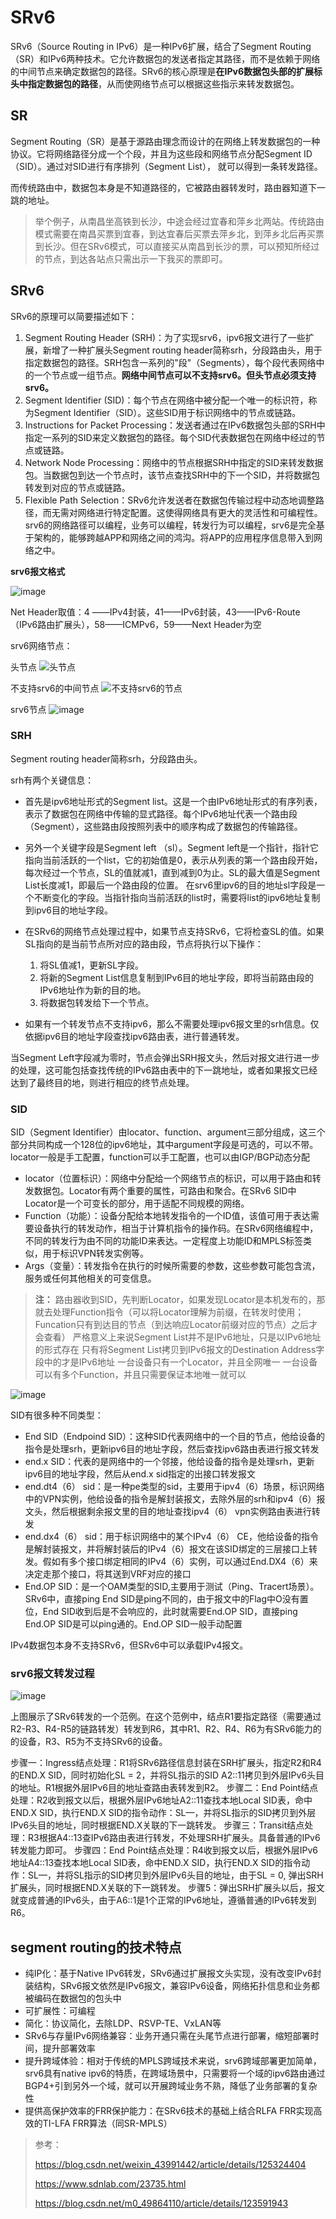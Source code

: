 # SRv6
SRv6（Source Routing in IPv6）是一种IPv6扩展，结合了Segment Routing（SR）和IPv6两种技术。它允许数据包的发送者指定其路径，而不是依赖于网络的中间节点来确定数据包的路径。SRv6的核心原理是**在IPv6数据包头部的扩展标头中指定数据包的路径**，从而使网络节点可以根据这些指示来转发数据包。

## SR
Segment Routing（SR）是基于源路由理念而设计的在网络上转发数据包的一种协议。它将网络路径分成一个个段，并且为这些段和网络节点分配Segment ID（SID）。通过对SID进行有序排列（Segment List）， 就可以得到一条转发路径。

而传统路由中，数据包本身是不知道路径的，它被路由器转发时，路由器知道下一跳的地址。

> 举个例子，从南昌坐高铁到长沙，中途会经过宜春和萍乡北两站。传统路由模式需要在南昌买票到宜春，到达宜春后买票去萍乡北，到萍乡北后再买票到长沙。但在SRv6模式，可以直接买从南昌到长沙的票，可以预知所经过的节点，到达各站点只需出示一下我买的票即可。

## SRv6
SRv6的原理可以简要描述如下：
1. Segment Routing Header (SRH)：为了实现srv6，ipv6报文进行了一些扩展，新增了一种扩展头Segment routing header简称srh，分段路由头，用于指定数据包的路径。SRH包含一系列的"段"（Segments），每个段代表网络中的一个节点或一组节点。**网络中间节点可以不支持srv6。但头节点必须支持srv6。**
2. Segment Identifier (SID)：每个节点在网络中被分配一个唯一的标识符，称为Segment Identifier（SID）。这些SID用于标识网络中的节点或链路。
3. Instructions for Packet Processing：发送者通过在IPv6数据包头部的SRH中指定一系列的SID来定义数据包的路径。每个SID代表数据包在网络中经过的节点或链路。
4. Network Node Processing：网络中的节点根据SRH中指定的SID来转发数据包。当数据包到达一个节点时，该节点查找SRH中的下一个SID，并将数据包转发到对应的节点或链路。
5. Flexible Path Selection：SRv6允许发送者在数据包传输过程中动态地调整路径，而无需对网络进行特定配置。这使得网络具有更大的灵活性和可编程性。srv6的网络路径可以编程，业务可以编程，转发行为可以编程，srv6是完全基于架构的，能够跨越APP和网络之间的鸿沟。将APP的应用程序信息带入到网络之中。

**srv6报文格式**

![image](https://github.com/Cookie-ch/note/assets/79464052/91d7e3db-6086-4f04-96d4-1adfc2d63f87)

Net Header取值：4 ——IPv4封装，41——IPv6封装，43——IPv6-Route（IPv6路由扩展头），58——ICMPv6，59——Next Header为空

srv6网络节点：

头节点
![头节点](https://github.com/Cookie-ch/note/assets/79464052/d1618f3e-bc96-4322-a2be-8f882b70b21f)

不支持srv6的中间节点 
![不支持srv6的节点](https://github.com/Cookie-ch/note/assets/79464052/859c8a10-a91e-4d22-83a9-0bb580e11b44)

srv6节点
![image](https://github.com/Cookie-ch/note/assets/79464052/8f13ae82-5aab-459e-8360-d1cdaad00b56)

### SRH
Segment routing header简称srh，分段路由头。

srh有两个关键信息：
* 首先是ipv6地址形式的Segment list。这是一个由IPv6地址形式的有序列表，表示了数据包在网络中传输的显式路径。每个IPv6地址代表一个路由段（Segment），这些路由段按照列表中的顺序构成了数据包的传输路径。
* 另外一个关键字段是Segment left （sl）。Segment left是一个指针，指针它指向当前活跃的一个list，它的初始值是0，表示从列表的第一个路由段开始，每次经过一个节点，SL的值就减1，直到减到0为止。SL的最大值是Segment List长度减1，即最后一个路由段的位置。
在srv6里ipv6的目的地址sl字段是一个不断变化的字段。当指针指向当前活跃的list时，需要将list的ipv6地址复制到ipv6目的地址字段。

* 在SRv6的网络节点处理过程中，如果节点支持SRv6，它将检查SL的值。如果SL指向的是当前节点所对应的路由段，节点将执行以下操作：
  1. 将SL值减1，更新SL字段。
  2. 将新的Segment List信息复制到IPv6目的地址字段，即将当前路由段的IPv6地址作为新的目的地。
  3. 将数据包转发给下一个节点。
* 如果有一个转发节点不支持ipv6，那么不需要处理ipv6报文里的srh信息。仅依据ipv6目的地址字段查找ipv6路由表，进行普通转发。

当Segment Left字段减为零时，节点会弹出SRH报文头，然后对报文进行进一步的处理，这可能包括查找传统的IPv6路由表中的下一跳地址，或者如果报文已经达到了最终目的地，则进行相应的终节点处理。

### SID
SID（Segment Identifier）由locator、function、argument三部分组成，这三个部分共同构成一个128位的ipv6地址，其中argument字段是可选的，可以不带。locator一般是手工配置，function可以手工配置，也可以由IGP/BGP动态分配

* locator（位置标识）：网络中分配给一个网络节点的标识，可以用于路由和转发数据包。Locator有两个重要的属性，可路由和聚合。在SRv6 SID中Locator是一个可变长的部分，用于适配不同规模的网络。
* Function（功能）：设备分配给本地转发指令的一个ID值，该值可用于表达需要设备执行的转发动作，相当于计算机指令的操作码。在SRv6网络编程中，不同的转发行为由不同的功能ID来表达。一定程度上功能ID和MPLS标签类似，用于标识VPN转发实例等。
* Args（变量）：转发指令在执行的时候所需要的参数，这些参数可能包含流，服务或任何其他相关的可变信息。

> **注：**
>  路由器收到SID，先判断Locator，如果发现Locator是本机发布的，那就去处理Function指令（可以将Locator理解为前缀，在转发时使用；Funcation只有到达目的节点（到达响应Locator前缀对应的节点）之后才会查看）
> 严格意义上来说Segment List并不是IPv6地址，只是以IPv6地址的形式存在
> 只有将Segment List拷贝到IPv6报文的Destination Address字段中的才是IPv6地址
> 一台设备只有一个Locator，并且全网唯一
> 一台设备可以有多个Function，并且只需要保证本地唯一就可以


![image](https://github.com/Cookie-ch/note/assets/79464052/dbbefcc6-007d-4d28-9a12-25e6f6b75d5a)

SID有很多种不同类型：

* End SID（Endpoind SID）：这种SID代表网络中的一个目的节点，他给设备的指令是处理srh，更新ipv6目的地址字段，然后查找ipv6路由表进行报文转发
* end.x SID：代表的是网络中的一个邻接，他给设备的指令是处理srh，更新ipv6目的地址字段，然后从end.x sid指定的出接口转发报文
* end.dt4（6） sid：是一种pe类型的sid，主要用于ipv4（6）场景，标识网络中的VPN实例，他给设备的指令是解封装报文，去除外层的srh和ipv4（6）报文头，然后根据剩余报文里的目的地址查找ipv4（6） vpn实例路由表进行转发
* end.dx4（6） sid：用于标识网络中的某个IPv4（6） CE，他给设备的指令是解封装报文，并将解封装后的IPv4（6）报文在该SID绑定的三层接口上转发。假如有多个接口绑定相同的IPv4（6）实例，可以通过End.DX4（6）来决定走那个接口，将其送到VRF对应的接口
* End.OP SID：是一个OAM类型的SID,主要用于测试（Ping、Tracert场景）。SRv6中，直接ping End SID是ping不同的，由于报文中的Flag中O没有置位，End SID收到后是不会响应的，此时就需要End.OP SID，直接ping End.OP SID是可以ping通的。End.OP SID一般手动配置

IPv4数据包本身不支持SRv6，但SRv6中可以承载IPv4报文。

### srv6报文转发过程
![image](https://github.com/Cookie-ch/note/assets/79464052/ec669dbc-a52b-43f1-a3f4-6850d8a6b720)

上图展示了SRv6转发的一个范例。在这个范例中，结点R1要指定路径（需要通过R2-R3、R4-R5的链路转发）转发到R6，其中R1、R2、R4、R6为有SRv6能力的的设备，R3、R5为不支持SRv6的设备。

步骤一：Ingress结点处理：R1将SRv6路径信息封装在SRH扩展头，指定R2和R4的END.X SID，同时初始化SL = 2，并将SL指示的SID A2::11拷贝到外层IPv6头目的地址。R1根据外层IPv6目的地址查路由表转发到R2。
步骤二：End Point结点处理：R2收到报文以后，根据外层IPv6地址A2::11查找本地Local SID表，命中END.X SID，执行END.X SID的指令动作：SL—，并将SL指示的SID拷贝到外层IPv6头目的地址，同时根据END.X关联的下一跳转发。
步骤三：Transit结点处理：R3根据A4::13查IPv6路由表进行转发，不处理SRH扩展头。具备普通的IPv6转发能力即可。
步骤四：End Point结点处理：R4收到报文以后，根据外层IPv6地址A4::13查找本地Local SID表，命中END.X SID，执行END.X SID的指令动作：SL—，并将SL指示的SID拷贝到外层IPv6头目的地址，由于SL = 0, 弹出SRH扩展头，同时根据END.X关联的下一跳转发。
步骤5：弹出SRH扩展头以后，报文就变成普通的IPv6头，由于A6::1是1个正常的IPv6地址，遵循普通的IPv6转发到R6。

## segment routing的技术特点
* 纯IP化：基于Native IPv6转发，SRv6通过扩展报文头实现，没有改变IPv6封装结构，SRv6报文依然是IPv6报文，兼容IPv6设备，网络拓扑信息和业务都被编码在数据包的包头中
* 可扩展性：可编程
* 简化：协议简化，去除LDP、RSVP-TE、VxLAN等
* SRv6与存量IPv6网络兼容：业务开通只需在头尾节点进行部署，缩短部署时间，提升部署效率
* 提升跨域体验：相对于传统的MPLS跨域技术来说，srv6跨域部署更加简单，srv6具有native ipv6的特质，在跨域场景中，只需要将一个域的ipv6路由通过BGP4+引到另外一个域，就可以开展跨域业务不熟，降低了业务部署的复杂性
* 提供高保护效率的FRR保护能力：在SRv6技术的基础上结合RLFA FRR实现高效的TI-LFA FRR算法（同SR-MPLS）

> 参考：
> 
> <https://blog.csdn.net/weixin_43991442/article/details/125324404>
> 
> <https://www.sdnlab.com/23735.html>
> 
> <https://blog.csdn.net/m0_49864110/article/details/123591943>

